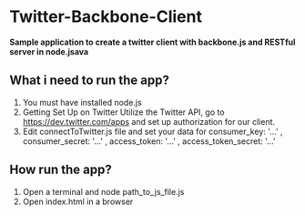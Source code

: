 # Twitter-Backbone-Client

**Sample application to create a twitter client with backbone.js and RESTful server in node.jsava**

## What i need to run the app?
  1. You must have installed node.js 
  2. Getting Set Up on Twitter
    Utilize the Twitter API, go to https://dev.twitter.com/apps and set up authorization for our client.
  3. Edit connectToTwitter.js file and set your data for
        consumer_key:         '...'
      , consumer_secret:      '...'
      , access_token:         '...'
      , access_token_secret:  '...'

## How run the app?
  1. Open a terminal and node path_to_js_file.js
  1. Open index.html in a browser
